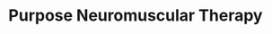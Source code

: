 ---
title: "Purpose Neuromuscular Therapy"
url: /manukau/purpose-neuromuscular-therapy/
shop: massage
---